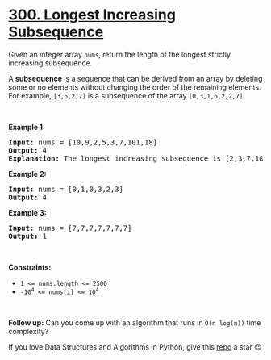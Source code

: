 # [300. Longest Increasing Subsequence][title]

<p>Given an integer array <code>nums</code>, return the length of the longest strictly increasing subsequence.</p>
<p>A <strong>subsequence</strong> is a sequence that can be derived from an array by deleting some or no elements without changing the order of the remaining elements. For example, <code>[3,6,2,7]</code> is a subsequence of the array <code>[0,3,1,6,2,2,7]</code>.</p>
<p> </p>
<p><strong>Example 1:</strong></p>
<pre><strong>Input:</strong> nums = [10,9,2,5,3,7,101,18]
<strong>Output:</strong> 4
<strong>Explanation:</strong> The longest increasing subsequence is [2,3,7,101], therefore the length is 4.
</pre>
<p><strong>Example 2:</strong></p>
<pre><strong>Input:</strong> nums = [0,1,0,3,2,3]
<strong>Output:</strong> 4
</pre>
<p><strong>Example 3:</strong></p>
<pre><strong>Input:</strong> nums = [7,7,7,7,7,7,7]
<strong>Output:</strong> 1
</pre>
<p> </p>
<p><strong>Constraints:</strong></p>
<ul>
<li><code>1 &lt;= nums.length &lt;= 2500</code></li>
<li><code>-10<sup>4</sup> &lt;= nums[i] &lt;= 10<sup>4</sup></code></li>
</ul>
<p> </p>
<p><b>Follow up:</b> Can you come up with an algorithm that runs in <code>O(n log(n))</code> time complexity?</p>


If you love Data Structures and Algorithms in Python, give this [repo][me] a star :wink:

[title]: https://leetcode.com/problems/longest-increasing-subsequence
[me]: https://github.com/bumblebee211196/awesome-python-leetcode